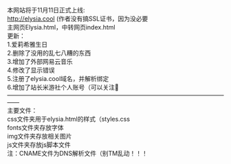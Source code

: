 本网站将于11月11日正式上线:  
http://elysia.cool (作者没有搞SSL证书，因为没必要  
主网页Elysia.html，中转网页index.html  
更新：  
1.爱莉希雅生日  
2.删除了没用的乱七八糟的东西  
3.增加了外部网易云音乐  
4.修改了显示错误  
5.注册了elysia.cool域名，并解析绑定    
6.增加了站长米游社个人账号（可以关注🤭  
——————————————————————————————————————  
主要文件：  
css文件夹用于elysia.html的样式（styles.css  
fonts文件夹存放字体  
img文件夹存放相关图片  
js文件夹存放js脚本文件  
注：CNAME文件为DNS解析文件（别TM乱动！！！
